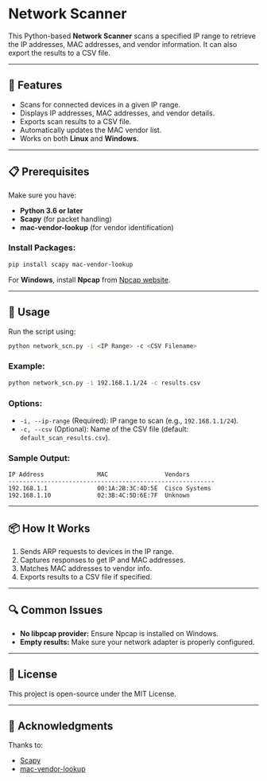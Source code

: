 # Network Scanner 

This Python-based **Network Scanner** scans a specified IP range to retrieve the IP addresses, MAC addresses, and vendor information. It can also export the results to a CSV file.

---

## 🔧 Features
- Scans for connected devices in a given IP range.
- Displays IP addresses, MAC addresses, and vendor details.
- Exports scan results to a CSV file.
- Automatically updates the MAC vendor list.
- Works on both **Linux** and **Windows**.

---

## 📋 Prerequisites
Make sure you have:
- **Python 3.6 or later**
- **Scapy** (for packet handling)
- **mac-vendor-lookup** (for vendor identification)

### Install Packages:
```bash
pip install scapy mac-vendor-lookup
```

For **Windows**, install **Npcap** from [Npcap website](https://npcap.com/).

---

## 🚀 Usage
Run the script using:
```bash
python network_scn.py -i <IP Range> -c <CSV Filename>
```

### Example:
```bash
python network_scn.py -i 192.168.1.1/24 -c results.csv
```

### Options:
- `-i, --ip-range` (Required): IP range to scan (e.g., `192.168.1.1/24`).
- `-c, --csv` (Optional): Name of the CSV file (default: `default_scan_results.csv`).

### Sample Output:
```
IP Address               MAC                Vendors
----------------------------------------------------------
192.168.1.1              00:1A:2B:3C:4D:5E  Cisco Systems
192.168.1.10             02:3B:4C:5D:6E:7F  Unknown
```

---

## 📦 How It Works
1. Sends ARP requests to devices in the IP range.
2. Captures responses to get IP and MAC addresses.
3. Matches MAC addresses to vendor info.
4. Exports results to a CSV file if specified.

---

## 🔍 Common Issues
- **No libpcap provider:** Ensure Npcap is installed on Windows.
- **Empty results:** Make sure your network adapter is properly configured.

---

## 📜 License
This project is open-source under the MIT License.

---

## 🙌 Acknowledgments
Thanks to:
- [Scapy](https://scapy.net/)
- [mac-vendor-lookup](https://pypi.org/project/mac-vendor-lookup/)
